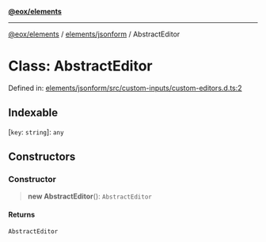 [**@eox/elements**](../../../README.md)

***

[@eox/elements](../../../modules.md) / [elements/jsonform](../README.md) / AbstractEditor

# Class: AbstractEditor

Defined in: [elements/jsonform/src/custom-inputs/custom-editors.d.ts:2](https://github.com/EOX-A/EOxElements/blob/ca51b63a9bb0be7232536206856b85340431bcbd/elements/jsonform/src/custom-inputs/custom-editors.d.ts#L2)

## Indexable

\[`key`: `string`\]: `any`

## Constructors

### Constructor

> **new AbstractEditor**(): `AbstractEditor`

#### Returns

`AbstractEditor`

